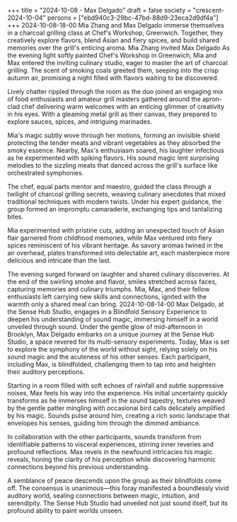 +++
title = "2024-10-08 - Max Delgado"
draft = false
society = "crescent-2024-10-04"
persons = ["ebd940c3-29bc-47bd-88d9-23eca2d9df4a"]
+++
2024-10-08-18-00
Mia Zhang and Max Delgado immerse themselves in a charcoal grilling class at Chef's Workshop, Greenwich. Together, they creatively explore flavors, blend Asian and fiery spices, and build shared memories over the grill's enticing aroma.
Mia Zhang invited Max Delgado
As the evening light softly painted Chef's Workshop in Greenwich, Mia and Max entered the inviting culinary studio, eager to master the art of charcoal grilling. The scent of smoking coals greeted them, seeping into the crisp autumn air, promising a night filled with flavors waiting to be discovered. 

Lively chatter rippled through the room as the duo joined an engaging mix of food enthusiasts and amateur grill masters gathered around the apron-clad chef delivering warm welcomes with an enticing glimmer of creativity in his eyes. With a gleaming metal grill as their canvas, they prepared to explore sauces, spices, and intriguing marinades.

Mia's magic subtly wove through her motions, forming an invisible shield protecting the tender meats and vibrant vegetables as they absorbed the smoky essence. Nearby, Max's enthusiasm soared, his laughter infectious as he experimented with spiking flavors. His sound magic lent surprising melodies to the sizzling meats that danced across the grill's surface like orchestrated symphonies.

The chef, equal parts mentor and maestro, guided the class through a twilight of charcoal grilling secrets, weaving culinary anecdotes that mixed traditional techniques with modern twists. Under his expert guidance, the group formed an impromptu camaraderie, exchanging tips and tantalizing bites.

Mia experimented with pristine cuts, adding an unexpected touch of Asian flair garnered from childhood memories, while Max ventured into fiery spices reminiscent of his vibrant heritage. As savory aromas twined in the air overhead, plates transformed into delectable art, each masterpiece more delicious and intricate than the last.

The evening surged forward on laughter and shared culinary discoveries. At the end of the swirling smoke and flavor, smiles stretched across faces, capturing memories and culinary triumphs. Mia, Max, and their fellow enthusiasts left carrying new skills and connections, ignited with the warmth only a shared meal can bring.
2024-10-08-14-00
Max Delgado, at the Sense Hub Studio, engages in a Blindfold Sensory Experience to deepen his understanding of sound magic, immersing himself in a world unveiled through sound.
Under the gentle glow of mid-afternoon in Brooklyn, Max Delgado embarks on a unique journey at the Sense Hub Studio, a space revered for its multi-sensory experiments. Today, Max is set to explore the symphony of the world without sight, relying solely on his sound magic and the acuteness of his other senses. Each participant, including Max, is blindfolded, challenging them to tap into and heighten their auditory perceptions. 

Starting in a room filled with soft echoes of rainfall and subtle suppressive noises, Max feels his way into the experience. His initial uncertainty quickly transforms as he immerses himself in the sound tapestry, textures weaved by the gentle patter mingling with occasional bird calls delicately amplified by his magic. Sounds pulse around him, creating a rich sonic landscape that envelopes his senses, guiding him through the dimmed ambiance.

In collaboration with the other participants, sounds transform from identifiable patterns to visceral experiences, stirring inner reveries and profound reflections. Max revels in the newfound intricacies his magic reveals, honing the clarity of his perception while discovering harmonic connections beyond his previous understanding. 

A semblance of peace descends upon the group as their blindfolds come off. The consensus is unanimous—this foray manifested a boundlessly vivid auditory world, sealing connections between magic, intuition, and serendipity. The Sense Hub Studio had unveiled not just sound itself, but its profound ability to paint worlds unseen.
